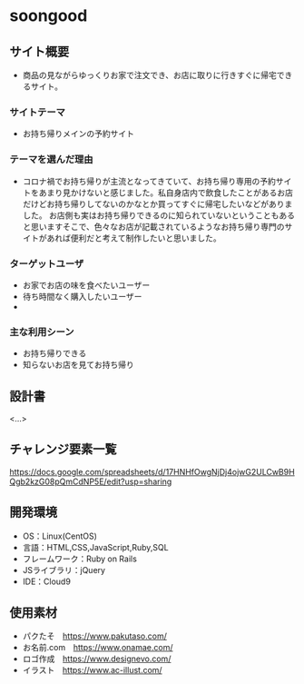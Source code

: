 # soongood

## サイト概要
- 商品の見ながらゆっくりお家で注文でき、お店に取りに行きすぐに帰宅できるサイト。

### サイトテーマ
- お持ち帰りメインの予約サイト

### テーマを選んだ理由
- コロナ禍でお持ち帰りが主流となってきていて、お持ち帰り専用の予約サイトをあまり見かけないと感じました。私自身店内で飲食したことがあるお店だけどお持ち帰りしてないのかなとか買ってすぐに帰宅したいなどがありました。
お店側も実はお持ち帰りできるのに知られていないということもあると思いますそこで、色々なお店が記載されているようなお持ち帰り専門のサイトがあれば便利だと考えて制作したいと思いました。

### ターゲットユーザ
- お家でお店の味を食べたいユーザー
- 待ち時間なく購入したいユーザー
- 
### 主な利用シーン
- お持ち帰りできる
- 知らないお店を見てお持ち帰り

## 設計書
<...>

## チャレンジ要素一覧
<https://docs.google.com/spreadsheets/d/17HNHfOwgNjDj4ojwG2ULCwB9HQgb2kzG08pQmCdNP5E/edit?usp=sharing>

## 開発環境
- OS：Linux(CentOS)
- 言語：HTML,CSS,JavaScript,Ruby,SQL
- フレームワーク：Ruby on Rails
- JSライブラリ：jQuery
- IDE：Cloud9

## 使用素材
- パクたそ　https://www.pakutaso.com/
- お名前.com　https://www.onamae.com/
- ロゴ作成　https://www.designevo.com/
- イラスト　https://www.ac-illust.com/
